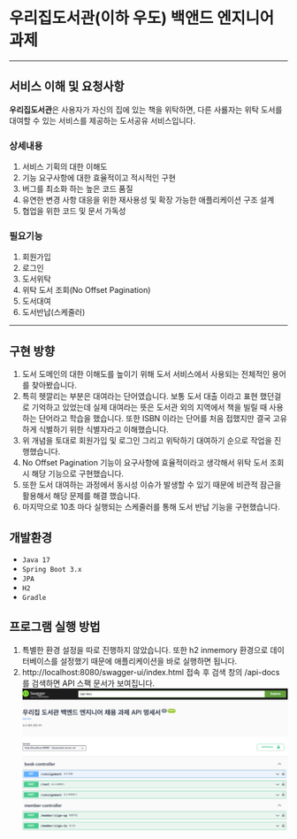 # 우리집도서관(이하 우도) 백앤드 엔지니어 과제

---
## 서비스 이해 및 요청사항
**우리집도서관**은 사용자가 자신의 집에 있는 책을 위탁하면, 다른 사룔자는 위탁 도서를 대여할 수 있는 서비스를 제공하는 도서공유 서비스입니다.

### 상세내용
1. 서비스 기획의 대한 이해도
2. 기능 요구사항에 대한 효율적이고 적시적인 구현
3. 버그를 최소화 하는 높은 코드 품질
4. 유연한 변경 사항 대응을 위한 재사용성 및 확장 가능한 애플리케이션 구조 설계
5. 협업을 위한 코드 및 문서 가독성

### 필요기능
1. 회원가입
2. 로그인
3. 도서위탁
4. 위탁 도서 조회(No Offset Pagination)
5. 도서대여
6. 도서반납(스케줄러)

---
## 구현 방향
1. 도서 도메인의 대한 이해도를 높이기 위해 도서 서비스에서 사용되는 전체적인 용어를 찾아봤습니다.
2. 특히 헷깔리는 부분은 대여라는 단어였습니다. 보통 도서 대출 이라고 표현 했던걸로 기억하고 있었는데 실제 대여라는 뜻은 도서관 외의 지역에서 책을 빌릴 때 사용하는 단어라고 학습을 했습니다. 또한 ISBN 이라는 단어를 처음 접했지만 결국 고유하게 식별하기 위한 식별자라고 이해했습니다.
3. 위 개념을 토대로 회원가입 및 로그인 그리고 위탁하기 대여하기 순으로 작업을 진행했습니다.
4. No Offset Pagination 기능이 요구사항에 효율적이라고 생각해서 위탁 도서 조회시 해당 기능으로 구현했습니다.
5. 또한 도서 대여하는 과정에서 동시성 이슈가 발생할 수 있기 때문에 비관적 잠근을 활용해서 해당 문제를 해결 했습니다.
6. 마지막으로 10초 마다 실행되는 스케줄러를 통해 도서 반납 기능을 구현했습니다. 


## 개발환경
- `Java 17`
- `Spring Boot 3.x`
- `JPA`
- `H2`
- `Gradle`

## 프로그램 실행 방법
1. 특별한 환경 설정을 따로 진행하지 않았습니다. 또한 h2 inmemory 환경으로 데이터베이스를 설정했기 때문에 애플리케이션을 바로 실행하면 됩니다.
2. http://localhost:8080/swagger-ui/index.html 접속 후 검색 창의 /api-docs 를 검색하면 API 스팩 문서가 보여집니다.
![img.png](src/main/resources/static/imge/img.png)